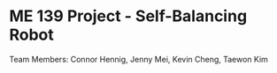 # ME 139 Project - Self-Balancing Robot

Team Members: Connor Hennig, Jenny Mei, Kevin Cheng, Taewon Kim
